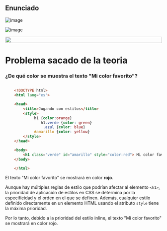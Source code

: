 ## Enunciado

![image](https://github.com/Fabian-Martinez-Rincon/Proyecto-de-Software/assets/55964635/40660e6f-f0c3-42bf-940c-c0446e096b18)

![image](https://github.com/Fabian-Martinez-Rincon/Proyecto-de-Software/assets/55964635/f8d0381e-f1c9-4183-9652-f4aad42653b1)

<img src= 'https://i.gifer.com/origin/8c/8cd3f1898255c045143e1da97fbabf10_w200.gif' height="20" width="100%">

# Problema sacado de la teoria

### ¿De qué color se muestra el texto "Mi color favorito"?

```html

    <!DOCTYPE html>
    <html lang="es">

    <head>
        <title>Jugando con estilos</title>
        <style>
             h1 {color:orange}
                h1.verde {color: green}
                 .azul {color: blue}
             #amarillo {color: yellow}
        </style>
    </head>

    <body>
        <h1 class="verde" id="amarillo" style="color:red"> Mi color favorito</h1>
    </body>

    </html>
```

El texto "Mi color favorito" se mostrará en color **rojo**.

Aunque hay múltiples reglas de estilo que podrían afectar al elemento `<h1>`, la prioridad de aplicación de estilos en CSS se determina por la especificidad y el orden en el que se definen. Además, cualquier estilo definido directamente en un elemento HTML usando el atributo `style` tiene la máxima prioridad.

Por lo tanto, debido a la prioridad del estilo inline, el texto "Mi color favorito" se mostrará en color rojo.
